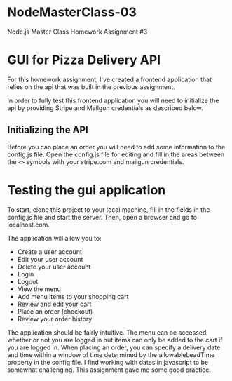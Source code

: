 # NodeMasterClass-03 #
Node.js Master Class Homework Assignment #3

# GUI for Pizza Delivery API #

For this homework assignment, I've created a frontend application that relies on the api that was built in the previous assignment.

In order to fully test this frontend application you will need to initialize the api by providing Stripe and Mailgun credentials as described below.

## Initializing the API ##

Before you can place an order you will need to add some information to the config.js file. Open the config.js file for editing and fill in the areas between the `<>` symbols with your stripe.com and mailgun credentials.

# Testing the gui application #

To start, clone this project to your local machine, fill in the fields in the config.js file and start the server. Then, open a browser and go to localhost.com.

The application will allow you to:

- Create a user account
- Edit your user account
- Delete your user account
- Login
- Logout
- View the menu
- Add menu items to your shopping cart
- Review and edit your cart
- Place an order (checkout)
- Review your order history

The application should be fairly intuitive. The menu can be accessed whether or not you are logged in but items can only be added to the cart if you are logged in. When placing an order, you can specify a delivery date and time within a window of time determined by the allowableLeadTime property in the config file. I find working with dates in javascript to be somewhat challenging. This assignment gave me some good practice.
